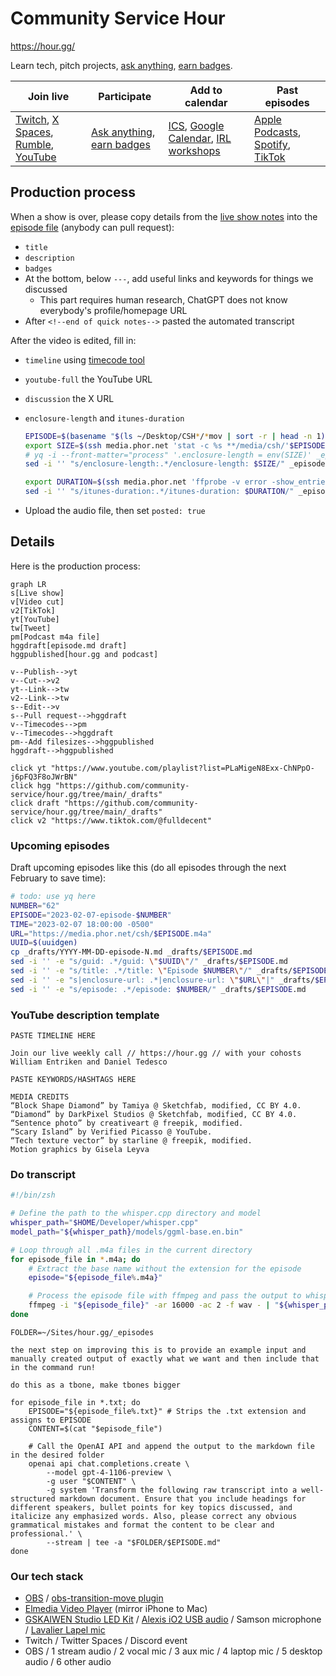 # Community Service Hour

https://hour.gg/

Learn tech, pitch projects, [ask anything](https://twitter.com/intent/tweet?text=Hello%20@fulldecent%20I%20have%20a%20question%20for%20%23CommunityServiceHour), [earn badges](https://hour.gg/#projects).    

| Join live                                                    | Participate                                                  | Add to calendar                                              | Past episodes                                                |
| ------------------------------------------------------------ | ------------------------------------------------------------ | ------------------------------------------------------------ | ------------------------------------------------------------ |
| [Twitch](https://www.twitch.tv/fulldecent), [X Spaces](https://twitter.com/fulldecent), [Rumble](https://rumble.com/c/c-3482588), [YouTube](https://youtube.com/live/CbWMp2VEtsM?feature=share) | [Ask anything](https://twitter.com/intent/tweet?text=Hello%20@fulldecent%20I%20have%20a%20question%20for%20%23NFTCommunityServiceHour), [earn badges](https://hour.gg/#projects) | [ICS](https://calendar.google.com/calendar/ical/liurhb5cqvar2i6n6ekeanap44%40group.calendar.google.com/public/basic.ics), [Google Calendar](https://calendar.google.com/event?action=TEMPLATE&tmeid=NHA4ZXBrZWJkczlsamdmMzJpYmc2MnVqNWxfMjAyMjA2MjFUMjIwMDAwWiBsaXVyaGI1Y3F2YXIyaTZuNmVrZWFuYXA0NEBn&tmsrc=liurhb5cqvar2i6n6ekeanap44%40group.calendar.google.com&scp=ALL), [IRL workshops](https://phor.net/#speaking) | [Apple Podcasts](https://podcasts.apple.com/us/podcast/community-service-hour/id1662422217), [Spotify](https://open.spotify.com/show/3k4PnmjfLiuNo9HpXemCdJ), [TikTok](https://www.tiktok.com/@fulldecent) |

## Production process

When a show is over, please copy details from the [live show notes](https://docs.google.com/document/d/1ta_6tSCGfC31iIfhz4bfC_oBKyNZGEdDsZkD-BRXY_Y/edit#) into the [episode file](_episodes) (anybody can pull request):

* `title`
* `description`
* `badges`
* At the bottom, below `---`, add useful links and keywords for things we discussed
  * This part requires human research, ChatGPT does not know everybody's profile/homepage URL
* After `<!--end of quick notes-->` pasted the automated transcript

After the video is edited, fill in:

* `timeline` using [timecode tool](https://hour.gg/timecode-tool)

* `youtube-full` the YouTube URL

* `discussion` the X URL

* `enclosure-length` and `itunes-duration`

  ```sh
  EPISODE=$(basename "$(ls ~/Desktop/CSH*/*mov | sort -r | head -n 1)" .mov) # e.g. 2023-10-10-episode-97
  export SIZE=$(ssh media.phor.net 'stat -c %s **/media/csh/'$EPISODE.m4a)
  # yq -i --front-matter="process" '.enclosure-length = env(SIZE)' _episodes/$EPISODE.md # broken, https://github.com/mikefarah/yq/issues/515
  sed -i '' "s/enclosure-length:.*/enclosure-length: $SIZE/" _episodes/$EPISODE.md
  
  export DURATION=$(ssh media.phor.net 'ffprobe -v error -show_entries format=duration -of default=noprint_wrappers=1:nokey=1 **/media/csh/'$EPISODE.m4a '| cut -d. -f1')
  sed -i '' "s/itunes-duration:.*/itunes-duration: $DURATION/" _episodes/$EPISODE.md
  ```


* Upload the audio file, then set `posted: true`

## Details

Here is the production process:

```mermaid
graph LR
s[Live show]
v[Video cut]
v2[TikTok]
yt[YouTube]
tw[Tweet]
pm[Podcast m4a file]
hggdraft[episode.md draft]
hggpublished[hour.gg and podcast]

v--Publish-->yt
v--Cut-->v2
yt--Link-->tw
v2--Link-->tw
s--Edit-->v
s--Pull request-->hggdraft
v--Timecodes-->pm
v--Timecodes-->hggdraft
pm--Add filesizes-->hggpublished
hggdraft-->hggpublished

click yt "https://www.youtube.com/playlist?list=PLaMigeN8Exx-ChNPpO-j6pFQ3F8oJWrBN"
click hgg "https://github.com/community-service/hour.gg/tree/main/_drafts"
click draft "https://github.com/community-service/hour.gg/tree/main/_drafts"
click v2 "https://www.tiktok.com/@fulldecent"
```

### Upcoming episodes

Draft upcoming episodes like this (do all episodes through the next February to save time):

```sh
# todo: use yq here
NUMBER="62"
EPISODE="2023-02-07-episode-$NUMBER"
TIME="2023-02-07 18:00:00 -0500"
URL="https://media.phor.net/csh/$EPISODE.m4a"
UUID=$(uuidgen)
cp _drafts/YYYY-MM-DD-episode-N.md _drafts/$EPISODE.md
sed -i '' -e "s/guid: .*/guid: \"$UUID\"/" _drafts/$EPISODE.md
sed -i '' -e "s/title: .*/title: \"Episode $NUMBER\"/" _drafts/$EPISODE.md
sed -i '' -e "s|enclosure-url: .*|enclosure-url: \"$URL\"|" _drafts/$EPISODE.md
sed -i '' -e "s/episode: .*/episode: $NUMBER/" _drafts/$EPISODE.md
```

### YouTube description template

```
PASTE TIMELINE HERE

Join our live weekly call // https://hour.gg // with your cohosts William Entriken and Daniel Tedesco

PASTE KEYWORDS/HASHTAGS HERE

MEDIA CREDITS
“Block Shape Diamond” by Tamiya @ Sketchfab, modified, CC BY 4.0.
“Diamond” by DarkPixel Studios @ Sketchfab, modified, CC BY 4.0.
“Sentence photo” by creativeart @ freepik, modified.
“Scary Island” by Verified Picasso @ YouTube.
“Tech texture vector” by starline @ freepik, modified.
Motion graphics by Gisela Leyva
```

### Do transcript

```sh
#!/bin/zsh

# Define the path to the whisper.cpp directory and model
whisper_path="$HOME/Developer/whisper.cpp"
model_path="${whisper_path}/models/ggml-base.en.bin"

# Loop through all .m4a files in the current directory
for episode_file in *.m4a; do
    # Extract the base name without the extension for the episode
    episode="${episode_file%.m4a}"

    # Process the episode file with ffmpeg and pass the output to whisper
    ffmpeg -i "${episode_file}" -ar 16000 -ac 2 -f wav - | "${whisper_path}/main" --language en --diarize --output-txt --model "${model_path}" --output-file "${episode}" -
done
```


```
FOLDER=~/Sites/hour.gg/_episodes

the next step on improving this is to provide an example input and manually created output of exactly what we want and then include that in the command run!

do this as a tbone, make tbones bigger

for episode_file in *.txt; do
    EPISODE="${episode_file%.txt}" # Strips the .txt extension and assigns to EPISODE
    CONTENT=$(cat "$episode_file")
    
    # Call the OpenAI API and append the output to the markdown file in the desired folder
    openai api chat.completions.create \
        --model gpt-4-1106-preview \
        -g user "$CONTENT" \
        -g system 'Transform the following raw transcript into a well-structured markdown document. Ensure that you include headings for different speakers, bullet points for key topics discussed, and italicize any emphasized words. Also, please correct any obvious grammatical mistakes and format the content to be clear and professional.' \
        --stream | tee -a "$FOLDER/$EPISODE.md"
done
```

### Our tech stack

- [OBS](https://obsproject.com) / [obs-transition-move plugin](https://obsproject.com/forum/resources/move-transition.913/)
- [Elmedia Video Player](https://www.elmedia-video-player.com/) (mirror iPhone to Mac)
- [GSKAIWEN Studio LED Kit](https://amzn.to/3eXJ3Xy) / [Alexis iO2 USB audio](https://www.alesis.com/products/legacy/io2) / Samson microphone / [Lavalier Lapel mic](https://amzn.to/3MWMl9U)
- Twitch / Twitter Spaces / Discord event
- OBS / 1 stream audio / 2 vocal mic / 3 aux mic / 4 laptop mic / 5 desktop audio / 6 other audio
